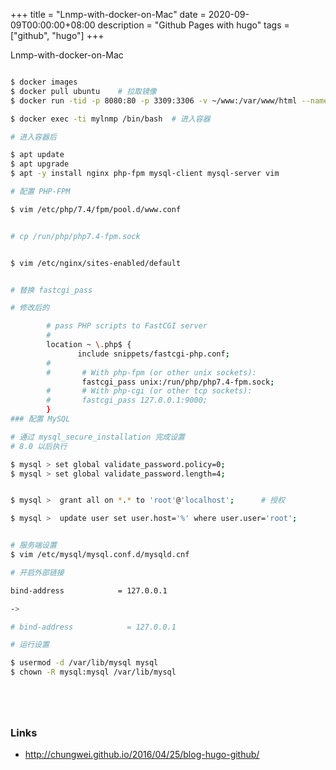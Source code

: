 +++
title = "Lnmp-with-docker-on-Mac"
date = 2020-09-09T00:00:00+08:00
description = "Github Pages with hugo"
tags = ["github", "hugo"]
+++

Lnmp-with-docker-on-Mac

<!--more-->


```bash

$ docker images
$ docker pull ubuntu	# 拉取镜像
$ docker run -tid -p 8080:80 -p 3309:3306 -v ~/www:/var/www/html --name mylnmp ubuntu /bin/bash	# 端口映射、目录映射

$ docker exec -ti mylnmp /bin/bash	# 进入容器

# 进入容器后

$ apt update 
$ apt upgrade
$ apt -y install nginx php-fpm mysql-client mysql-server vim

# 配置 PHP-FPM

$ vim /etc/php/7.4/fpm/pool.d/www.conf


# cp /run/php/php7.4-fpm.sock


$ vim /etc/nginx/sites-enabled/default


# 替换 fastcgi_pass 

# 修改后的

        # pass PHP scripts to FastCGI server
        #
        location ~ \.php$ {
               include snippets/fastcgi-php.conf;
        #
        #       # With php-fpm (or other unix sockets):
                fastcgi_pass unix:/run/php/php7.4-fpm.sock;
        #       # With php-cgi (or other tcp sockets):
        #       fastcgi_pass 127.0.0.1:9000;
        }
### 配置 MySQL

# 通过 mysql_secure_installation 完成设置
# 8.0 以后执行

$ mysql > set global validate_password.policy=0;
$ mysql > set global validate_password.length=4;


$ mysql >  grant all on *.* to 'root'@'localhost';  	# 授权

$ mysql >  update user set user.host='%' where user.user='root';	


# 服务端设置
$ vim /etc/mysql/mysql.conf.d/mysqld.cnf

# 开启外部链接

bind-address            = 127.0.0.1

-> 

# bind-address            = 127.0.0.1

# 运行设置

$ usermod -d /var/lib/mysql mysql
$ chown -R mysql:mysql /var/lib/mysql






```


### Links
- http://chungwei.github.io/2016/04/25/blog-hugo-github/